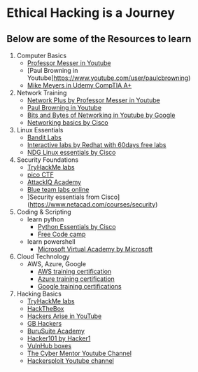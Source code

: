 # Ethical Hacking is a Journey 
## Below are some of the Resources to learn
1. Computer Basics
   - [Professor Messer in Youtube](https://www.youtube.com/user/professormesser)
   - [Paul Browning in Youtube]https://www.youtube.com/user/paulcbrowning)
   - [Mike Meyers in Udemy CompTIA A+](https://www.udemy.com/user/mikemeyers/)
2. Network Training
   - [Network Plus by Professor Messer in Youtube](https://www.youtube.com/playlist?list=PLG49S3nxzAnmpdmX7RoTOyuNJQAb-r-gd)
   - [Paul Browning in Youtube](https://www.youtube.com/user/paulcbrowning)
   - [Bits and Bytes of Networking in Youtube by Google](https://www.youtube.com/playlist?list=PL4o29bINVT4EG_y-k5jGoOu3-Am8Nvi10)
   - [Networking basics by Cisco](https://www.cisco.com/c/en/us/about/innovation/open-source/ios-xr-journey/tools/networking-basics.html)
3. Linux Essentials 
   - [Bandit Labs](https://overthewire.org/wargames/bandit/)
   - [Interactive labs by Redhat with 60days free labs](https://www.redhat.com/en/services/training/learning-subscription)
   - [NDG Linux essentials by Cisco](https://www.netacad.com/courses/linux-essentials)
4. Security Foundations
   - [TryHackMe labs](https://tryhackme.com/)
   - [pico CTF](https://picoctf.org/)
   - [AttackIQ Academy](https://academy.attackiq.com/)
   - [Blue team labs online](https://blueteamlabs.online/)
   - ]Security essentials from Cisco](https://www.netacad.com/courses/security)
5. Coding & Scripting
   - learn python
      - [Python Essentials by Cisco](https://www.netacad.com/courses/programming/pcap-programming-essentials-python)
      - [Free Code camp](https://www.freecodecamp.org/)
   - learn powershell
      - [Microsoft Virtual Academy by Microsoft](https://mva.microsoft.com/training-topics/powershell#!index-selector)
6. Cloud Technology
   - AWS, Azure, Google 
      - [AWS training certification](https://aws.amazon.com/training/)
      - [Azure training certification](https://learn.microsoft.com/en-us/azure/)
      - [Google training certifications](https://cloud.google.com/training/)
7. Hacking Basics
   - [TryHackMe labs](https://tryhackme.com/)
   - [HackTheBox](https://www.hackthebox.eu/)
   - [Hackers Arise in YouTube](https://www.youtube.com/channel/UCCGxT2KtG5P9eETqYduIgPQ)
   - [GB Hackers](https://www.gbhackers.com/)
   - [BuruSuite Academy](https://portswigger.net/web-security)
   - [Hacker101 by Hacker1](https://www.hacker101.com/)
   - [VulnHub boxes](https://www.vulnhub.com/)
   - [The Cyber Mentor Youtube Channel](https://www.youtube.com/channel/UC0ArlFuFYMpEewyRBzdLHiw)
   - [Hackersploit Youtube channel](https://www.youtube.com/c/HackerSploit)
